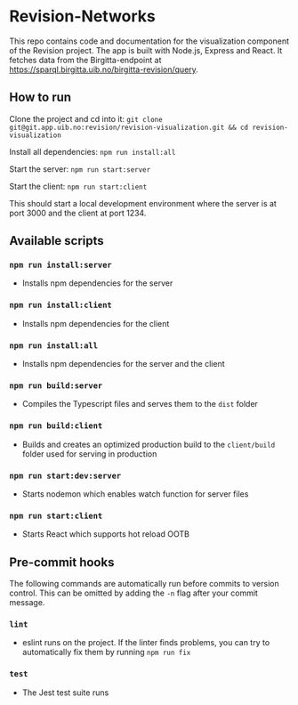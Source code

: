 # Revision-Networks

This repo contains code and documentation for the visualization component of the Revision project. The app is built with Node.js, Express and React. It fetches data from the Birgitta-endpoint at https://sparql.birgitta.uib.no/birgitta-revision/query.


## How to run
Clone the project and cd into it:
`git clone git@git.app.uib.no:revision/revision-visualization.git && cd revision-visualization`

Install all dependencies:
`npm run install:all`

Start the server:
`npm run start:server`

Start the client:
`npm run start:client`

This should start a local development environment where the server is at port 3000 and the client at port 1234.


## Available scripts

### `npm run install:server`
- Installs npm dependencies for the server

### `npm run install:client`
- Installs npm dependencies for the client

### `npm run install:all`
- Installs npm dependencies for the server and the client

### `npm run build:server`
- Compiles the Typescript files and serves them to the `dist` folder

### `npm run build:client`
- Builds and creates an optimized production build to the `client/build` folder used for serving in production

### `npm run start:dev:server`
- Starts nodemon which enables watch function for server files

### `npm run start:client`
- Starts React which supports hot reload OOTB

## Pre-commit hooks
The following commands are automatically run before commits to version control. This can be omitted by adding the `-n` flag after your commit message.

### `lint`
- eslint runs on the project. If the linter finds problems, you can try to automatically fix them by running `npm run fix`

### `test`
- The Jest test suite runs

